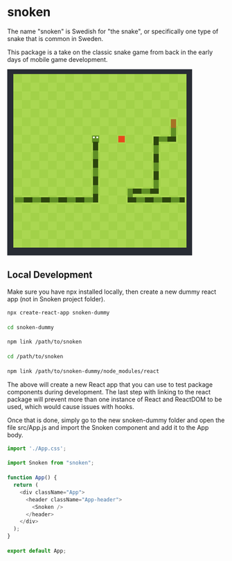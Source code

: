 # snoken

The name "snoken" is Swedish for "the snake", or specifically one type of snake that is common in Sweden.

This package is a take on the classic snake game from back in the early days of mobile game development.

![alt text](https://github.com/dannemanne/snoken/blob/master/preview.png?raw=true)

## Local Development

Make sure you have npx installed locally, then create a new dummy react app (not in Snoken project folder).

```bash
npx create-react-app snoken-dummy

cd snoken-dummy

npm link /path/to/snoken

cd /path/to/snoken

npm link /path/to/snoken-dummy/node_modules/react
```

The above will create a new React app that you can use to test package components during development. The last step with linking to the react package will prevent more than one instance of React and ReactDOM to be used, which would cause issues with hooks.

Once that is done, simply go to the new snoken-dummy folder and open the file src/App.js and import the Snoken component and add it to the App body.

```js
import './App.css';

import Snoken from "snoken";

function App() {
  return (
    <div className="App">
      <header className="App-header">
        <Snoken />
      </header>
    </div>
  );
}

export default App;
```